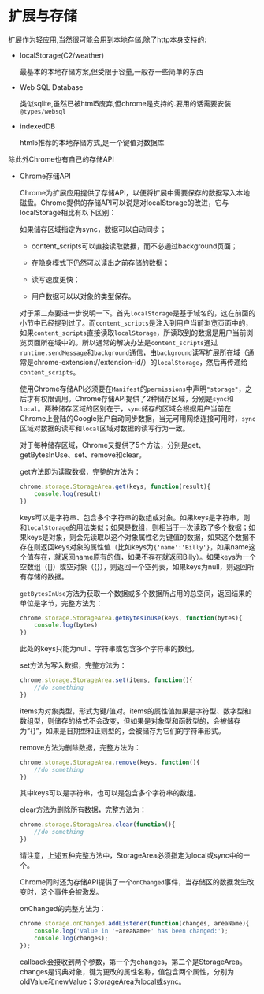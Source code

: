 # 扩展与存储

扩展作为轻应用,当然很可能会用到本地存储,除了http本身支持的:

+ localStorage(C2/weather)

    最基本的本地存储方案,但受限于容量,一般存一些简单的东西

+ Web SQL Database

    类似sqlite,虽然已被html5废弃,但chrome是支持的.要用的话需要安装`@types/websql`

+ indexedDB

    html5推荐的本地存储方式,是一个键值对数据库

除此外Chrome也有自己的存储API

+ Chrome存储API

    Chrome为扩展应用提供了存储API，以便将扩展中需要保存的数据写入本地磁盘。Chrome提供的存储API可以说是对localStorage的改进，它与localStorage相比有以下区别：

    如果储存区域指定为sync，数据可以自动同步；

    + content_scripts可以直接读取数据，而不必通过background页面；

    + 在隐身模式下仍然可以读出之前存储的数据；

    + 读写速度更快；

    + 用户数据可以以对象的类型保存。

    对于第二点要进一步说明一下。首先`localStorage`是基于域名的，这在前面的小节中已经提到过了。而`content_scripts`是注入到用户当前浏览页面中的，如果`content_scripts`直接读取`localStorage`，所读取到的数据是用户当前浏览页面所在域中的。所以通常的解决办法是`content_scripts`通过`runtime.sendMessage`和`background`通信，由`background`读写扩展所在域（通常是chrome-extension://extension-id/）的`localStorage`，然后再传递给`content_scripts`。

    使用Chrome存储API必须要在`Manifest`的`permissions`中声明`"storage"`，之后才有权限调用。Chrome存储API提供了2种储存区域，分别是`sync`和`local`。两种储存区域的区别在于，`sync`储存的区域会根据用户当前在Chrome上登陆的Google账户自动同步数据，当无可用网络连接可用时，`sync`区域对数据的读写和`local`区域对数据的读写行为一致。

    对于每种储存区域，Chrome又提供了5个方法，分别是get、getBytesInUse、set、remove和clear。

    get方法即为读取数据，完整的方法为：

    ```js
    chrome.storage.StorageArea.get(keys, function(result){
        console.log(result)
    })
    ```
    keys可以是字符串、包含多个字符串的数组或对象。如果keys是字符串，则和`localStorage`的用法类似；如果是数组，则相当于一次读取了多个数据；如果keys是对象，则会先读取以这个对象属性名为键值的数据，如果这个数据不存在则返回keys对象的属性值（比如keys为`{'name':'Billy'}`，如果name这个值存在，就返回name原有的值，如果不存在就返回Billy）。如果keys为一个空数组（[]）或空对象（{}），则返回一个空列表，如果keys为null，则返回所有存储的数据。

    `getBytesInUse`方法为获取一个数据或多个数据所占用的总空间，返回结果的单位是字节，完整方法为：

    ```js
    chrome.storage.StorageArea.getBytesInUse(keys, function(bytes){
        console.log(bytes)
    })
    ```
    此处的keys只能为null、字符串或包含多个字符串的数组。

    set方法为写入数据，完整方法为：

    ```js
    chrome.storage.StorageArea.set(items, function(){
        //do something
    })
    ```
    items为对象类型，形式为键/值对。items的属性值如果是字符型、数字型和数组型，则储存的格式不会改变，但如果是对象型和函数型的，会被储存为“{}”，如果是日期型和正则型的，会被储存为它们的字符串形式。

    remove方法为删除数据，完整方法为：

    ```js
    chrome.storage.StorageArea.remove(keys, function(){
        //do something
    })
    ```
    其中keys可以是字符串，也可以是包含多个字符串的数组。

    clear方法为删除所有数据，完整方法为：

    ```js
    chrome.storage.StorageArea.clear(function(){
        //do something
    })
    ```
    请注意，上述五种完整方法中，StorageArea必须指定为local或sync中的一个。

    Chrome同时还为存储API提供了一个`onChanged`事件，当存储区的数据发生改变时，这个事件会被激发。

    onChanged的完整方法为：

    ```js
    chrome.storage.onChanged.addListener(function(changes, areaName){
        console.log('Value in '+areaName+' has been changed:');
        console.log(changes);
    });
    ```
    callback会接收到两个参数，第一个为changes，第二个是StorageArea。changes是词典对象，键为更改的属性名称，值包含两个属性，分别为oldValue和newValue；StorageArea为local或sync。
